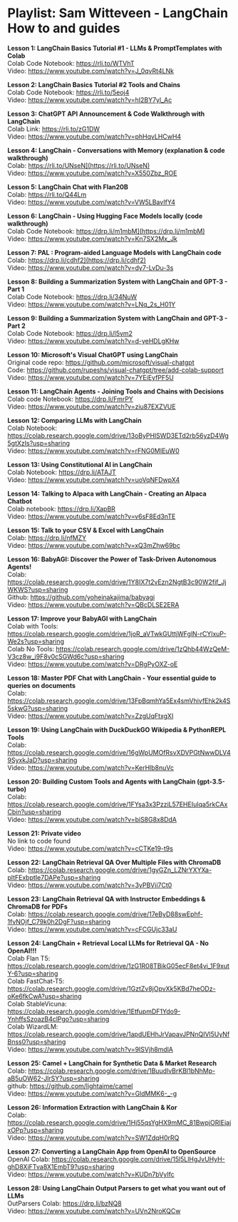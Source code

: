 # Playlist: Sam Witteveen - LangChain How to and guides


**Lesson 1: LangChain Basics Tutorial #1 - LLMs & PromptTemplates with Colab**  
Colab Code Notebook: https://rli.to/WTVhT  
Video: https://www.youtube.com/watch?v=J_0qvRt4LNk  

**Lesson 2: LangChain Basics Tutorial #2 Tools and Chains**  
Colab Code Notebook: https://rli.to/5eoj4  
Video: https://www.youtube.com/watch?v=hI2BY7yl_Ac  

**Lesson 3: ChatGPT API Announcement & Code Walkthrough with LangChain**  
Colab Link: https://rli.to/zG1DW  
Video: https://www.youtube.com/watch?v=phHqvLHCwH4  

**Lesson 4: LangChain - Conversations with Memory (explanation & code walkthrough)**  
Colab: https://rli.to/UNseN](https://rli.to/UNseN)  
Video: https://www.youtube.com/watch?v=X550Zbz_ROE  

**Lesson 5: LangChain Chat with Flan20B**  
Colab: https://rli.to/Q44Lm  
Video: https://www.youtube.com/watch?v=VW5LBavIfY4  

**Lesson 6: LangChain - Using Hugging Face Models locally (code walkthrough)**  
Colab Code Notebook: https://drp.li/m1mbM](https://drp.li/m1mbM)  
Video: https://www.youtube.com/watch?v=Kn7SX2Mx_Jk  

**Lesson 7: PAL : Program-aided Language Models with LangChain code**  
Colab: https://drp.li/cdhf2](https://drp.li/cdhf2)  
Video: https://www.youtube.com/watch?v=dy7-LvDu-3s  

**Lesson 8: Building a Summarization System with LangChain and GPT-3 - Part 1**  
Colab Code Notebook: https://drp.li/34NuW  
Video: https://www.youtube.com/watch?v=LNq_2s_H01Y  

**Lesson 9: Building a Summarization System with LangChain and GPT-3 - Part 2**  
Colab Code Notebook: https://drp.li/l5vm2  
Video: https://www.youtube.com/watch?v=d-yeHDLgKHw  

**Lesson 10: Microsoft's Visual ChatGPT using LangChain**  
Original code repo: https://github.com/microsoft/visual-chatgpt  
Code: https://github.com/rupeshs/visual-chatgpt/tree/add-colab-support  
Video: https://www.youtube.com/watch?v=7YEiEyfPF5U  

**Lesson 11: LangChain Agents - Joining Tools and Chains with Decisions**  
Colab code Notebook: https://drp.li/FmrPY  
Video: https://www.youtube.com/watch?v=ziu87EXZVUE  

**Lesson 12: Comparing LLMs with LangChain**  
Colab Notebook: https://colab.research.google.com/drive/13oByPHlSWD3ETd2rb56yzD4Wg5gtXzIs?usp=sharing  
Video: https://www.youtube.com/watch?v=rFNG0MIEuW0  

**Lesson 13: Using Constitutional AI in LangChain**  
Colab Notebook: https://drp.li/ATAJT  
Video: https://www.youtube.com/watch?v=uoVqNFDwpX4  

**Lesson 14: Talking to Alpaca with LangChain - Creating an Alpaca Chatbot**  
Colab notebook: https://drp.li/XapBR  
Video: https://www.youtube.com/watch?v=v6sF8Ed3nTE  

**Lesson 15: Talk to your CSV & Excel with LangChain**  
Colab: https://drp.li/nfMZY  
Video: https://www.youtube.com/watch?v=xQ3mZhw69bc  

**Lesson 16: BabyAGI: Discover the Power of Task-Driven Autonomous Agents!**  
Colab: https://colab.research.google.com/drive/1Y8IX7t2vEzn2NgtB3c90W2fif_JjWKWS?usp=sharing  
Github: https://github.com/yoheinakajima/babyagi  
Video: https://www.youtube.com/watch?v=QBcDLSE2ERA  

**Lesson 17: Improve your BabyAGI with LangChain**  
Colab with Tools: https://colab.research.google.com/drive/1joR_aVTwkGUttjWFglN-rCYlxuP-We2s?usp=sharing  
Colab No Tools: https://colab.research.google.com/drive/1zQhb44WzQeM-V3cz8w_i9F8v0cSGWd6c?usp=sharing  
Video: https://www.youtube.com/watch?v=DRgPyOXZ-oE  

**Lesson 18: Master PDF Chat with LangChain - Your essential guide to queries on documents**  
Colab: https://colab.research.google.com/drive/13FpBqmhYa5Ex4smVhivfEhk2k4S5skwG?usp=sharing  
Video: https://www.youtube.com/watch?v=ZzgUqFtxgXI  

**Lesson 19: Using LangChain with DuckDuckGO Wikipedia & PythonREPL Tools**  
Colab: https://colab.research.google.com/drive/16gWpUMOfRsvXDVPGtNwwDLV49SyxkJaD?usp=sharing  
Video: https://www.youtube.com/watch?v=KerHlb8nuVc  

**Lesson 20: Building Custom Tools and Agents with LangChain (gpt-3.5-turbo)**  
Colab: https://colab.research.google.com/drive/1FYsa3x3PzziL57EHEIuIqa5rkCAxCbin?usp=sharing  
Video: https://www.youtube.com/watch?v=biS8G8x8DdA  

**Lesson 21: Private video**  
No link to code found  
Video: https://www.youtube.com/watch?v=cCTKe19-t9s  

**Lesson 22: LangChain Retrieval QA Over Multiple Files with ChromaDB**  
Colab: https://colab.research.google.com/drive/1gyGZn_LZNrYXYXa-pltFExbptIe7DAPe?usp=sharing  
Video: https://www.youtube.com/watch?v=3yPBVii7Ct0  

**Lesson 23: LangChain Retrieval QA with Instructor Embeddings & ChromaDB for PDFs**  
Colab: https://colab.research.google.com/drive/17eByD88swEphf-1fvNOjf_C79k0h2DgF?usp=sharing  
Video: https://www.youtube.com/watch?v=cFCGUjc33aU  

**Lesson 24: LangChain + Retrieval Local LLMs for Retrieval QA - No OpenAI!!!**  
Colab Flan T5: https://colab.research.google.com/drive/1zG1R08TBikG05ecF8et4vi_1F9xutY-6?usp=sharing  
Colab FastChat-T5: https://colab.research.google.com/drive/1GztZv8jOpvXk5KBd7heODz-oKe6fkCwA?usp=sharing  
Colab StableVicuna: https://colab.research.google.com/drive/1EtfupmDF1Ydo9-YnhffsSzoazB4clPgo?usp=sharing  
Colab WizardLM: https://colab.research.google.com/drive/1apdUEHhJrVapavJPNnQIVl5UyNfBnss0?usp=sharing  
Video: https://www.youtube.com/watch?v=9ISVjh8mdlA  

**Lesson 25: Camel + LangChain for Synthetic Data & Market Research**  
Colab: https://colab.research.google.com/drive/1BuudlvBrKBl1bNhMp-aB5uOW62-JlrSY?usp=sharing  
github: https://github.com/lightaime/camel  
Video: https://www.youtube.com/watch?v=GldMMK6-_-g  

**Lesson 26: Information Extraction with LangChain & Kor**  
Colab: https://colab.research.google.com/drive/1Hj55qsYgHX9mMC_81BwpjORIEjajxOPp?usp=sharing  
Video: https://www.youtube.com/watch?v=SW1ZdqH0rRQ  

**Lesson 27: Converting a LangChain App from OpenAI to OpenSource**  
OpenAI Colab: https://colab.research.google.com/drive/15l5LlHgJvUHyH-ghD8XiFTva8X1EmbT9?usp=sharing  
Video: https://www.youtube.com/watch?v=KUDn7bVyIfc  

**Lesson 28: Using LangChain Output Parsers to get what you want out of LLMs**  
OutParsers Colab: https://drp.li/bzNQ8  
Video: https://www.youtube.com/watch?v=UVn2NroKQCw  
